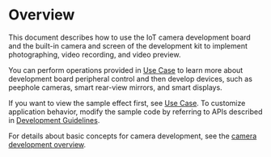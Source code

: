 # Overview<a name="EN-US_TOPIC_0000001055101239"></a>

This document describes how to use the IoT camera development board and the built-in camera and screen of the development kit to implement photographing, video recording, and video preview.

You can perform operations provided in  [Use Case](use-case-5.md)  to learn more about development board peripheral control and then develop devices, such as peephole cameras, smart rear-view mirrors, and smart displays.

If you want to view the sample effect first, see  [Use Case](use-case-5.md). To customize application behavior, modify the sample code by referring to APIs described in  [Development Guidelines](development-guidelines-2.md).

For details about basic concepts for camera development, see the  [camera development overview](../subsystems/overview.md).

